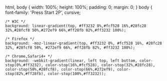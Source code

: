 html, body {
	width: 100%;
	height: 100%;
	padding: 0;
	margin: 0;
}
body {
	font-family: 'Press Start 2P', cursive;

	/* W3C */
	background: linear-gradient(top, #ff3232 0%,#fcf528 16%,#28fc28 32%,#28fcf8 50%,#272ef9 66%,#ff28fb 82%,#ff3232 100%);

	/* Firefox */
	background: -moz-linear-gradient(top, #ff3232 0%, #fcf528 16%, #28fc28 32%, #28fcf8 50%, #272ef9 66%, #ff28fb 82%, #ff3232 100%);

	/* Chrome,Safari4+ */
	background: -webkit-gradient(linear, left top, left bottom, color-stop(0%,#ff3232), color-stop(16%,#fcf528), color-stop(32%,#28fc28), color-stop(50%,#28fcf8), color-stop(66%,#272ef9), color-stop(82%,#ff28fb), color-stop(100%,#ff3232));
